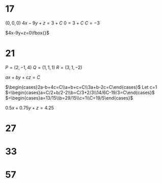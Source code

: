 # 17

$(0,0,0)$
$4x-9y+z=3+C$
$0=3+C$
$C=-3$

$4x-9y+z=0\fbox{}$

# 21

$P=(2,-1,4)$
$Q=(1,1,1)$
$R=(3,1,-2)$

$ax+by+cz=C$

$\begin{cases}2a-b+4c=C\\a+b+c=C\\3a+b-2c=C\end{cases}$
Let c=1
$=\begin{cases}a=C/2+b/2-2\\b=C/3+2/3\\14/6C-19/3=C\end{cases}$
$=\begin{cases}a=13/15\\b=29/15\\c=1\\C=19/5\end{cases}$

$0.5x+0.75y+z=4.25$
# 27

# 33

# 57
